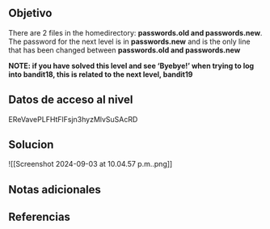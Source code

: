 ## Objetivo
There are 2 files in the homedirectory: **passwords.old and passwords.new**. The password for the next level is in **passwords.new** and is the only line that has been changed between **passwords.old and passwords.new**

**NOTE: if you have solved this level and see ‘Byebye!’ when trying to log into bandit18, this is related to the next level, bandit19**
## Datos de acceso al nivel
EReVavePLFHtFlFsjn3hyzMlvSuSAcRD
## Solucion
![[Screenshot 2024-09-03 at 10.04.57 p.m..png]]
## Notas adicionales


## Referencias
